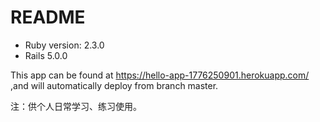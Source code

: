 # README

* Ruby version: 2.3.0
* Rails 5.0.0

This app can be found at https://hello-app-1776250901.herokuapp.com/ 
,and will automatically deploy from  branch master.

注：供个人日常学习、练习使用。
